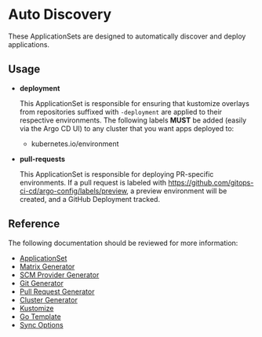 # Auto Discovery

These ApplicationSets are designed to automatically discover and deploy applications.

## Usage

- **deployment**

  This ApplicationSet is responsible for ensuring that kustomize overlays from repositories suffixed with `-deployment` are applied to their respective environments. The following labels **MUST** be added (easily via the Argo CD UI) to any cluster that you want apps deployed to:

  - kubernetes.io/environment

- **pull-requests**

  This ApplicationSet is responsible for deploying PR-specific environments. If a pull request is labeled with <https://github.com/gitops-ci-cd/argo-config/labels/preview>, a preview environment will be created, and a GitHub Deployment tracked.

## Reference

The following documentation should be reviewed for more information:

- [ApplicationSet](https://argo-cd.readthedocs.io/en/latest/operator-manual/applicationset/)
- [Matrix Generator](https://argo-cd.readthedocs.io/en/latest/operator-manual/applicationset/Generators-Matrix/)
- [SCM Provider Generator](https://argo-cd.readthedocs.io/en/latest/operator-manual/applicationset/Generators-SCM-Provider/)
- [Git Generator](https://argo-cd.readthedocs.io/en/latest/operator-manual/applicationset/Generators-Git/)
- [Pull Request Generator](https://argo-cd.readthedocs.io/en/latest/operator-manual/applicationset/Generators-Pull-Request/)
- [Cluster Generator](https://argo-cd.readthedocs.io/en/latest/operator-manual/applicationset/Generators-Cluster/)
- [Kustomize](https://argo-cd.readthedocs.io/en/latest/user-guide/kustomize/)
- [Go Template](https://argo-cd.readthedocs.io/en/latest/operator-manual/applicationset/GoTemplate/)
- [Sync Options](https://argo-cd.readthedocs.io/en/latest/user-guide/sync-options/)
